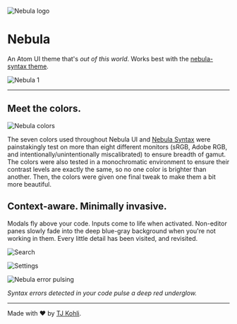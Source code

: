 ![Nebula logo](http://tjkoh.li/9aZh/58gF7WGl+)
# Nebula

An Atom UI theme that's *out of this world*. Works best with the [nebula-syntax theme](https://github.com/tjkohli/nebula-syntax).

![Nebula 1](http://tjkoh.li/q4OR/47Q3r092+)

---

## Meet the colors.

![Nebula colors](http://tjkoh.li/nmlY/12d2Hgpc+)

The seven colors used throughout Nebula UI and [Nebula Syntax](https://github.com/tjkohli/nebula-syntax) were painstakingly test on more than eight different monitors (sRGB, Adobe RGB, and intentionally/unintentionally miscalibrated) to ensure breadth of gamut. The colors were also tested in a monochromatic environment to ensure their contrast levels are exactly the same, so no one color is brighter than another. Then, the colors were given one final tweak to make them a bit more beautiful.

## Context-aware. Minimally invasive.

Modals fly above your code. Inputs come to life when activated. Non-editor panes slowly fade into the deep blue-gray background when you're not working in them. Every little detail has been visited, and revisited.

![Search](http://tjkoh.li/EoKQ/1zrgqdez+)

![Settings](http://tjkoh.li/deT/3HRNDq60+)

![Nebula error pulsing](http://i.giphy.com/12BQyrHqrBij9C.gif)

*Syntax errors detected in your code pulse a deep red underglow.*

---

Made with ❤️ by [TJ Kohli](http://www.tjkohli.com/).
